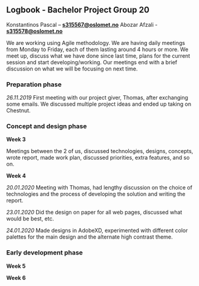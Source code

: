 ## Logbook - Bachelor Project Group 20

Konstantinos Pascal – **s315567@oslomet.no**
Abozar Afzali - **s315578@oslomet.no**

We are working using Agile methodology. We are having daily meetings from Monday to Friday, each of them lasting around 4 hours or more. We meet up, discuss what we have done since last time, plans for the current session and start developing/working. Our meetings end with a brief discussion on what we will be focusing on next time.

### Preparation phase

*26.11.2019*
First meeting with our project giver, Thomas, after exchanging some emails. We discussed multiple project ideas and ended up taking on Chestnut.

### Concept and design phase

**Week 3**

Meetings between the 2 of us, discussed technologies, designs, concepts, wrote report, made work plan, discussed priorities, extra features, and so on.

**Week 4**

*20.01.2020*
Meeting with Thomas, had lengthy discussion on the choice of technologies and the process of developing the solution and writing the report.

*23.01.2020*
Did the design on paper for all web pages, discussed what would be best, etc.

*24.01.2020*
Made designs in AdobeXD, experimented with different color palettes for the main design and the alternate high contrast theme.

### Early development phase

**Week 5**

**Week 6**